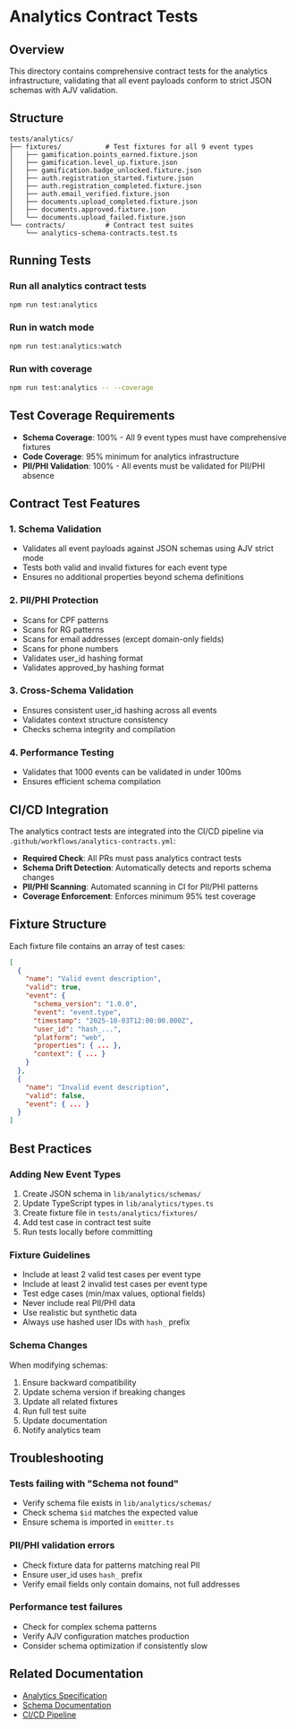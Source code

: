 # Analytics Contract Tests

## Overview

This directory contains comprehensive contract tests for the analytics infrastructure, validating that all event payloads conform to strict JSON schemas with AJV validation.

## Structure

```
tests/analytics/
├── fixtures/           # Test fixtures for all 9 event types
│   ├── gamification.points_earned.fixture.json
│   ├── gamification.level_up.fixture.json
│   ├── gamification.badge_unlocked.fixture.json
│   ├── auth.registration_started.fixture.json
│   ├── auth.registration_completed.fixture.json
│   ├── auth.email_verified.fixture.json
│   ├── documents.upload_completed.fixture.json
│   ├── documents.approved.fixture.json
│   └── documents.upload_failed.fixture.json
└── contracts/          # Contract test suites
    └── analytics-schema-contracts.test.ts
```

## Running Tests

### Run all analytics contract tests
```bash
npm run test:analytics
```

### Run in watch mode
```bash
npm run test:analytics:watch
```

### Run with coverage
```bash
npm run test:analytics -- --coverage
```

## Test Coverage Requirements

- **Schema Coverage**: 100% - All 9 event types must have comprehensive fixtures
- **Code Coverage**: 95% minimum for analytics infrastructure
- **PII/PHI Validation**: 100% - All events must be validated for PII/PHI absence

## Contract Test Features

### 1. Schema Validation
- Validates all event payloads against JSON schemas using AJV strict mode
- Tests both valid and invalid fixtures for each event type
- Ensures no additional properties beyond schema definitions

### 2. PII/PHI Protection
- Scans for CPF patterns
- Scans for RG patterns
- Scans for email addresses (except domain-only fields)
- Scans for phone numbers
- Validates user_id hashing format
- Validates approved_by hashing format

### 3. Cross-Schema Validation
- Ensures consistent user_id hashing across all events
- Validates context structure consistency
- Checks schema integrity and compilation

### 4. Performance Testing
- Validates that 1000 events can be validated in under 100ms
- Ensures efficient schema compilation

## CI/CD Integration

The analytics contract tests are integrated into the CI/CD pipeline via `.github/workflows/analytics-contracts.yml`:

- **Required Check**: All PRs must pass analytics contract tests
- **Schema Drift Detection**: Automatically detects and reports schema changes
- **PII/PHI Scanning**: Automated scanning in CI for PII/PHI patterns
- **Coverage Enforcement**: Enforces minimum 95% test coverage

## Fixture Structure

Each fixture file contains an array of test cases:

```json
[
  {
    "name": "Valid event description",
    "valid": true,
    "event": {
      "schema_version": "1.0.0",
      "event": "event.type",
      "timestamp": "2025-10-03T12:00:00.000Z",
      "user_id": "hash_...",
      "platform": "web",
      "properties": { ... },
      "context": { ... }
    }
  },
  {
    "name": "Invalid event description",
    "valid": false,
    "event": { ... }
  }
]
```

## Best Practices

### Adding New Event Types

1. Create JSON schema in `lib/analytics/schemas/`
2. Update TypeScript types in `lib/analytics/types.ts`
3. Create fixture file in `tests/analytics/fixtures/`
4. Add test case in contract test suite
5. Run tests locally before committing

### Fixture Guidelines

- Include at least 2 valid test cases per event type
- Include at least 2 invalid test cases per event type
- Test edge cases (min/max values, optional fields)
- Never include real PII/PHI data
- Use realistic but synthetic data
- Always use hashed user IDs with `hash_` prefix

### Schema Changes

When modifying schemas:

1. Ensure backward compatibility
2. Update schema version if breaking changes
3. Update all related fixtures
4. Run full test suite
5. Update documentation
6. Notify analytics team

## Troubleshooting

### Tests failing with "Schema not found"
- Verify schema file exists in `lib/analytics/schemas/`
- Check schema `$id` matches the expected value
- Ensure schema is imported in `emitter.ts`

### PII/PHI validation errors
- Check fixture data for patterns matching real PII
- Ensure user_id uses `hash_` prefix
- Verify email fields only contain domains, not full addresses

### Performance test failures
- Check for complex schema patterns
- Verify AJV configuration matches production
- Consider schema optimization if consistently slow

## Related Documentation

- [Analytics Specification](../../lib/analytics/ANALYTICS_SPEC.md)
- [Schema Documentation](../../lib/analytics/schemas/README.md)
- [CI/CD Pipeline](../../.github/workflows/analytics-contracts.yml)
